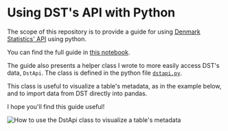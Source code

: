 # Using DST's API with Python

The scope of this repository is to provide a guide for using [Denmark Statistics' API](https://www.dst.dk/da/Statistik/brug-statistikken/muligheder-i-statistikbanken/api) using python.

You can find the full guide in [this notebook](https://github.com/alemartinello/dstapi/blob/b7d4e8df6a80822e294be67d62828a505b0ab461/Using%20DSTs%20API%20with%20python.ipynb).

The guide also presents a helper class I wrote to more easily access DST's data, `DstApi`. The class is defined in the python file [`dstapi.py`](dstapi.py).

This class is useful to visualize a table's metadata, as in the example below, and to import data from DST directly into pandas.

I hope you'll find this guide useful!

![How to use the DstApi class to visualize a table's metadata](https://github.com/alemartinello/dstapi/blob/7537f38a28eb033743f803a702fd5803c2af72ff/pics/screenshot.png)
